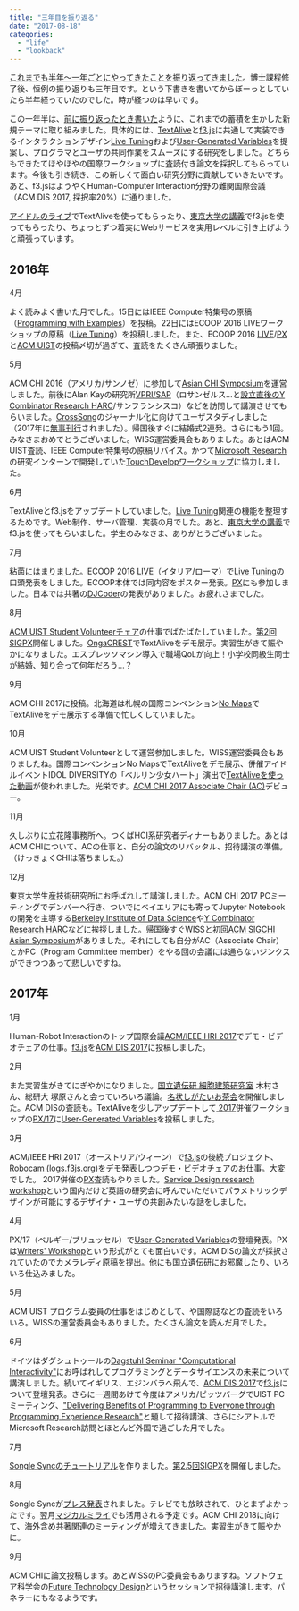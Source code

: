 ```yaml
---
title: "三年目を振り返る"
date: "2017-08-18"
categories: 
  - "life"
  - "lookback"
---
```


[これまでも半年～一年ごとにやってきたことを振り返ってきました](http://junkato.jp/ja/blog/category/life/lookback/)。博士課程修了後、恒例の振り返りも三年目です。という下書きを書いてからぼーっとしていたら半年経っていたのでした。時が経つのは早いです。

この一年半は、[前に振り返ったとき書いた](https://junkato.jp/ja/blog/2016/04/17/yearly-review-2016/)ように、これまでの蓄積を生かした新規テーマに取り組みました。具体的には、[TextAlive](http://textalive.jp)と[f3.js](http://f3js.org)に共通して実装できるインタラクションデザイン[Live Tuning](https://junkato.jp/live-tuning/)および[User-Generated Variables](http://junkato.jp/user-generated-variables/)を提案し、プログラマとユーザの共同作業をスムーズにする研究をしました。どちらもできたてほやほやの国際ワークショップに査読付き論文を採択してもらっています。今後も引き続き、この新しくて面白い研究分野に貢献していきたいです。あと、f3.jsはようやくHuman-Computer Interaction分野の難関国際会議（ACM DIS 2017, 採択率20%）に通りました。

[アイドルのライブ](http://docs.textalive.jp/nomaps2016/#brgh)でTextAliveを使ってもらったり、[東京大学の講義](http://docs.f3js.org/courses/user-interface-2016/)でf3.jsを使ってもらったり、ちょっとずつ着実にWebサービスを実用レベルに引き上げようと頑張っています。

## 2016年

4月

よく読みよく書いた月でした。15日にはIEEE Computer特集号の原稿（[Programming with Examples](https://junkato.jp/programming-with-examples/)）を投稿。22日にはECOOP 2016 LIVEワークショップの原稿（[Live Tuning](https://junkato.jp/live-tuning/)）を投稿しました。また、ECOOP 2016 [LIVE](http://2016.ecoop.org/committee/live-2016-papers-program-committee)/[PX](http://2016.ecoop.org/committee/px-2016-papers-program-committee)と[ACM UIST](https://uist.acm.org/uist2016/)の投稿〆切が過ぎて、査読をたくさん頑張りました。

5月

ACM CHI 2016（アメリカ/サンノゼ）に参加して[Asian CHI Symposium](http://hci.tokyo/chi2016/)を運営しました。前後にAlan Kayの研究所[VPRI/SAP](http://www.vpri.org/)（ロサンゼルス…と[設立直後のY Combinator Research HARC](https://junkato.jp/ja/blog/2016/05/17/harc-from-center-to-community/)/サンフランシスコ）などを訪問して講演させてもらいました。[CrossSong](https://staff.aist.go.jp/jun.kato/CrossSong/)のジャーナル化に向けてユーザスタディしました（2017年に[無事刊行](http://dx.doi.org/10.1080/09298215.2017.1303519)されました）。帰国後すぐに結婚式2連発。さらにもう1回。みなさまおめでとうございました。WISS運営委員会もありました。あとはACM UIST査読、IEEE Computer特集号の原稿リバイス。かつて[Microsoft Research](https://www.microsoft.com/en-us/research/group/research-in-software-engineering-rise/)の研究インターンで開発していた[TouchDevelopワークショップ](http://canvas.ws/workshop/9548)に協力しました。

6月

TextAliveとf3.jsをアップデートしていました。[Live Tuning](https://junkato.jp/live-tuning/)関連の機能を整理するためです。Web制作、サーバ管理、実装の月でした。あと、[東京大学の講義](http://docs.f3js.org/courses/user-interface-2016/)でf3.jsを使ってもらいました。学生のみなさま、ありがとうございました。

7月

[粘菌にはまりました](https://junkato.jp/ja/blog/2016/09/01/myxogastromycetidae/)。ECOOP 2016 [LIVE](http://2016.ecoop.org/track/LIVE-2016)（イタリア/ローマ）で[Live Tuning](https://junkato.jp/live-tuning/)の口頭発表をしました。ECOOP本体では同内容をポスター発表。[PX](http://programming-experience.org/px16/)にも参加しました。日本では共著の[DJCoder](http://id.nii.ac.jp/1001/00170518/)の発表がありました。お疲れさまでした。

8月

[ACM UIST Student Volunteerチェア](https://uist.acm.org/uist2016/organizers)の仕事でばたばたしていました。[第2回SIGPX](https://sigpx.org/2/)開催しました。[OngaCREST](https://ongacrest.jp/symposium2016/)でTextAliveをデモ展示。実習生がきて賑やかになりました。エスプレッソマシン導入で職場QoLが向上！小学校同級生同士が結婚、知り合って何年だろう…？

9月

ACM CHI 2017に投稿。北海道は札幌の国際コンベンション[No Maps](https://no-maps.jp/2016/)でTextAliveをデモ展示する準備で忙しくしていました。

10月

ACM UIST Student Volunteerとして運営参加しました。WISS運営委員会もありましたね。国際コンベンションNo MapsでTextAliveをデモ展示、併催アイドルイベントIDOL DIVERSITYの「ベルリン少女ハート」演出で[TextAliveを使った動画](https://www.youtube.com/watch?v=dE8Lzh0CNSw)が使われました。光栄です。[ACM CHI 2017 Associate Chair (AC)](https://chi2017.acm.org/select-subcommittee.html#engineering-interactive-systems)デビュー。

11月

久しぶりに立花隆事務所へ。つくばHCI系研究者ディナーもありました。あとはACM CHIについて、ACの仕事と、自分の論文のリバッタル、招待講演の準備。（けっきょくCHIは落ちました。）

12月

東京大学生産技術研究所にお呼ばれして講演しました。ACM CHI 2017 PCミーティングでデンバーへ行き、ついでにベイエリアにも寄ってJupyter Notebookの開発を主導する[Berkeley Institute of Data Science](https://bids.berkeley.edu/)や[Y Combinator Research HARC](https://harc.ycr.org)などに挨拶しました。帰国後すぐWISSと[初回ACM SIGCHI Asian Symposium](http://sigchi.jp/symposium.html)がありました。それにしても自分がAC（Associate Chair）とかPC（Program Committee member）をやる回の会議には通らないジンクスができつつあって悲しいですね。

## 2017年

1月

Human-Robot Interactionのトップ国際会議[ACM/IEEE HRI 2017](http://humanrobotinteraction.org/2017/organisation/committees/)でデモ・ビデオチェアの仕事。[f3.js](http://f3js.org/)を[ACM DIS 2017](http://dis2017.org)に投稿しました。

2月

また実習生がきてにぎやかになりました。[国立遺伝研 細胞建築研究室](https://www.nig.ac.jp/nig/ja/research/organization-top/laboratories/kimura) 木村さん、総研大 塚原さんと会っていろいろ議論。[名状しがたいお茶会](https://junkato.jp/ja/teaparty/)を開催しました。ACM DISの査読も。TextAliveを少しアップデートして[<Programming> 2017](http://2017.programming-conference.org/home)併催ワークショップの[PX/17](http://programming-experience.org/px17/)に[User-Generated Variables](http://junkato.jp/user-generated-variables/)を投稿しました。

3月

ACM/IEEE HRI 2017（オーストリア/ウィーン）で[f3.js](http://f3js.org/)の後続プロジェクト、[Robocam (logs.f3js.org)](http://logs.f3js.org)をデモ発表しつつデモ・ビデオチェアのお仕事。大変でした。<Programming> 2017併催の[PX](http://programming-experience.org/px17/)査読もやりました。[Service Design research workshop](http://icer.strikingly.com/blog/8195802f105)という国内だけど英語の研究会に呼んでいただいてパラメトリックデザインが可能にするデザイナ・ユーザの共創みたいな話をしました。

4月

<Programming> PX/17（ベルギー/ブリュッセル）で[User-Generated Variables](http://junkato.jp/user-generated-variables/)の登壇発表。PXは[Writers' Workshop](http://dreamsongs.com/Files/WritersWorkshopTypeset.pdf)という形式がとても面白いです。ACM DISの論文が採択されていたのでカメラレディ原稿を提出。他にも国立遺伝研にお邪魔したり、いろいろ仕込みました。

5月

ACM UIST プログラム委員の仕事をはじめとして、<Programming>や国際誌などの査読をいろいろ。WISSの運営委員会もありました。たくさん論文を読んだ月でした。

6月

ドイツはダグシュトゥールの[Dagstuhl Seminar "Computational Interactivity"](http://dagstuhl.de/en/program/calendar/semhp/?semnr=17232)にお呼ばれしてプログラミングとデータサイエンスの未来について講演しました。続いてイギリス、エジンバラへ飛んで、[ACM DIS 2017](http://dis2017.org)で[f3.js](http://f3js.org/)について登壇発表。さらに一週間あけて今度はアメリカ/ピッツバーグでUIST PCミーティング、["Delivering Benefits of Programming to Everyone through Programming Experience Research"](https://www.scs.cmu.edu/calendar/mon-2017-06-26-1230/special-human-computer-interaction-talk)と題して招待講演、さらにシアトルでMicrosoft Research訪問とほとんど外国で過ごした月でした。

7月

[Songle Syncのチュートリアル](http://tutorial.songle.jp)を作りました。[第2.5回SIGPX](https://sigpx.org/2.5/)を開催しました。

8月

Songle Syncが[プレス発表](http://www.aist.go.jp/aist_j/press_release/pr2017/pr20170802/pr20170802.html)されました。テレビでも放映されて、ひとまずよかったです。翌月[マジカルミライ](http://magicalmirai.com/2017/ex_stage.html#live_free_0902_02)でも活用される予定です。ACM CHI 2018に向けて、海外含め共著関連のミーティングが増えてきました。実習生がきて賑やかに。

9月

ACM CHIに論文投稿します。あとWISSのPC委員会もありますね。ソフトウェア科学会の[Future Technology Design](https://jssst2017.wordpress.com/ftd/)というセッションで招待講演します。パネラーにもなるようです。
